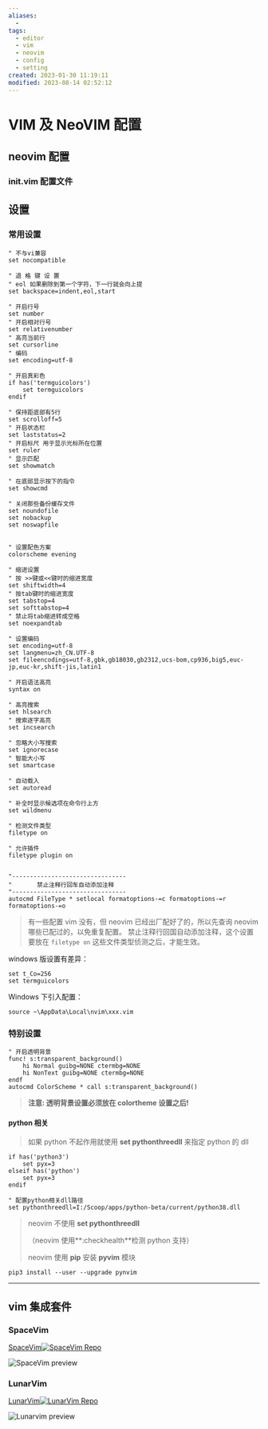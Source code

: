 ```yaml
---
aliases:
  - 
tags:
  - editor
  - vim
  - neovim
  - config
  - setting
created: 2023-01-30 11:19:11
modified: 2023-08-14 02:52:12
---
```

# VIM 及 NeoVIM 配置

## neovim 配置

### init.vim 配置文件

## 设置

### 常用设置

```vimscript
" 不与vi兼容 
set nocompatible

" 退 格 键 设 置
" eol 如果删除到第一个字符，下一行就会向上提
set backspace=indent,eol,start

" 开启行号
set number
" 开启相对行号
set relativenumber
" 高亮当前行
set cursorline
" 编码
set encoding=utf-8

" 开启真彩色
if has('termguicolors')
    set termguicolors
endif

" 保持距底部有5行
set scrolloff=5
" 开启状态栏
set laststatus=2
" 开启标尺 用于显示光标所在位置
set ruler
" 显示匹配
set showmatch

" 在底部显示按下的指令
set showcmd

" 关闭那些备份缓存文件
set noundofile
set nobackup
set noswapfile


" 设置配色方案
colorscheme evening

" 缩进设置
" 按 >>键或<<键时的缩进宽度
set shiftwidth=4
" 按tab键时的缩进宽度
set tabstop=4
set softtabstop=4
" 禁止将tab缩进转成空格
set noexpandtab

" 设置编码
set encoding=utf-8
set langmenu=zh_CN.UTF-8
set fileencodings=utf-8,gbk,gb18030,gb2312,ucs-bom,cp936,big5,euc-jp,euc-kr,shift-jis,latin1

" 开启语法高亮
syntax on

" 高亮搜索
set hlsearch
" 搜索逐字高亮
set incsearch

" 忽略大小写搜索
set ignorecase
" 智能大小写
set smartcase

" 自动载入
set autoread

" 补全时显示候选项在命令行上方
set wildmenu

" 检测文件类型 
filetype on

" 允许插件
filetype plugin on


"--------------------------------
"       禁止注释行回车自动添加注释
"--------------------------------
autocmd FileType * setlocal formatoptions-=c formatoptions-=r formatoptions-=o

```
> 有一些配置 vim 没有，但 neovim 已经出厂配好了的，所以先查询 neovim 哪些已配过的，以免重复配置。
> 禁止注释行回国自动添加注释，这个设置要放在 `filetype on` 这些文件类型侦测之后，才能生效。

windows 版设置有差异：
```vimscript
set t_Co=256
set termguicolors
```

Windows 下引入配置：
```vimscript
source ~\AppData\Local\nvim\xxx.vim
```

### 特别设置

```vimscript
" 开启透明背景                                                                                                    
func! s:transparent_background()
    hi Normal guibg=NONE ctermbg=NONE
    hi NonText guibg=NONE ctermbg=NONE
endf
autocmd ColorScheme * call s:transparent_background()

```

>**注意: 透明背景设置必须放在 colortheme 设置之后!**

#### python 相关

>如果 python 不起作用就使用 **set pythonthreedll** 来指定 python 的 dll

```shell
if has('python3')
	set pyx=3
elseif has('python')
	set pyx=3
endif

" 配置python相关dll路径
set pythonthreedll=I:/Scoop/apps/python-beta/current/python38.dll
```

>neovim 不使用 **set pythonthreedll**
>
>（neovim 使用**:checkhealth**检测 python 支持）
>
>neovim 使用 **pip** 安装 **pyvim** 模块

```shell
pip3 install --user --upgrade pynvim
```

---

## vim 集成套件

### SpaceVim

[SpaceVim](https://spacevim.org/)[![SpaceVim Repo](https://img.shields.io/github/stars/SpaceVim/SpaceVim?style=social)](https://github.com/SpaceVim/SpaceVim)

![SpaceVim preview](https://user-images.githubusercontent.com/13142418/228742293-1ca7c173-84a6-461a-9fb5-656d23953e12.png)

### LunarVim

[LunarVim](https://www.lunarvim.org/)[![LunarVim Repo](https://img.shields.io/github/stars/LunarVim/LunarVim?style=social)](https://github.com/LunarVim/LunarVim)

![Lunarvim preview](https://www.lunarvim.org/img/lunarvim_preview.png)
